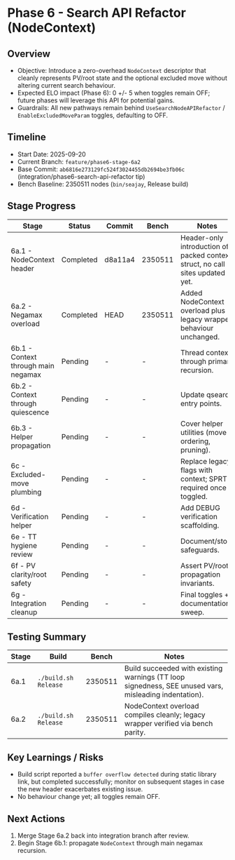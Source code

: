 # Phase 6 - Search API Refactor (NodeContext)

## Overview
- Objective: Introduce a zero-overhead `NodeContext` descriptor that cleanly represents PV/root state and the optional excluded move without altering current search behaviour.
- Expected ELO impact (Phase 6): 0 +/- 5 when toggles remain OFF; future phases will leverage this API for potential gains.
- Guardrails: All new pathways remain behind `UseSearchNodeAPIRefactor` / `EnableExcludedMoveParam` toggles, defaulting to OFF.

## Timeline
- Start Date: 2025-09-20
- Current Branch: `feature/phase6-stage-6a2`
- Base Commit: `ab6816e273129fc524f3024455db2694be3fb06c` (integration/phase6-search-api-refactor tip)
- Bench Baseline: 2350511 nodes (`bin/seajay`, Release build)

## Stage Progress
| Stage | Status | Commit | Bench | Notes |
|-------|--------|--------|-------|-------|
| 6a.1 - NodeContext header | Completed | d8a11a4 | 2350511 | Header-only introduction of packed context struct, no call sites updated yet. |
| 6a.2 - Negamax overload | Completed | HEAD | 2350511 | Added NodeContext overload plus legacy wrapper; behaviour unchanged. |
| 6b.1 - Context through main negamax | Pending | - | - | Thread context through primary recursion. |
| 6b.2 - Context through quiescence | Pending | - | - | Update qsearch entry points. |
| 6b.3 - Helper propagation | Pending | - | - | Cover helper utilities (move ordering, pruning). |
| 6c - Excluded-move plumbing | Pending | - | - | Replace legacy flags with context; SPRT required once toggled. |
| 6d - Verification helper | Pending | - | - | Add DEBUG verification scaffolding. |
| 6e - TT hygiene review | Pending | - | - | Document/store safeguards. |
| 6f - PV clarity/root safety | Pending | - | - | Assert PV/root propagation invariants. |
| 6g - Integration cleanup | Pending | - | - | Final toggles + documentation sweep. |

## Testing Summary
| Stage | Build | Bench | Notes |
|-------|-------|-------|-------|
| 6a.1 | `./build.sh Release` | 2350511 | Build succeeded with existing warnings (TT loop signedness, SEE unused vars, misleading indentation). |
| 6a.2 | `./build.sh Release` | 2350511 | NodeContext overload compiles cleanly; legacy wrapper verified via bench parity. |

## Key Learnings / Risks
- Build script reported a `buffer overflow detected` during static library link, but completed successfully; monitor on subsequent stages in case the new header exacerbates existing issue.
- No behaviour change yet; all toggles remain OFF.

## Next Actions
1. Merge Stage 6a.2 back into integration branch after review.
2. Begin Stage 6b.1: propagate `NodeContext` through main negamax recursion.
